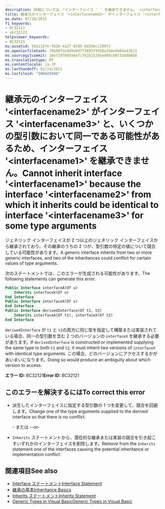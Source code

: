 ```yaml
---
description: 詳細については、「インターフェイス ' ' を継承できません。 <interfacename1> 継承元のインターフェイス ' ' が <interfacename2> インターフェイス ' <interfacename3> ' と一部の型引数で同一である可能性があるためです。
title: 継承元のインターフェイス '<interfacename2>' がインターフェイス '<interfacename3>' と、いくつかの型引数において同一である可能性があるため、インターフェイス '<interfacename1>' を継承できません。
ms.date: 07/20/2015
f1_keywords:
- bc32121
- vbc32121
helpviewer_keywords:
- BC32121
ms.assetid: 56b1167e-f626-4a27-8395-9d396cc209f2
ms.openlocfilehash: 78b00fdc0d9a9d773693f9f60a1b0e6009a43b11
ms.sourcegitcommit: 10e719780594efc781b15295e499c66f316068b8
ms.translationtype: MT
ms.contentlocale: ja-JP
ms.lasthandoff: 02/14/2021
ms.locfileid: "100425946"
---
```

# <a name="cannot-inherit-interface-interfacename1-because-the-interface-interfacename2-from-which-it-inherits-could-be-identical-to-interface-interfacename3-for-some-type-arguments"></a><span data-ttu-id="c61c6-103">継承元のインターフェイス '\<interfacename2>' がインターフェイス '\<interfacename3>' と、いくつかの型引数において同一である可能性があるため、インターフェイス '\<interfacename1>' を継承できません。</span><span class="sxs-lookup"><span data-stu-id="c61c6-103">Cannot inherit interface '\<interfacename1>' because the interface '\<interfacename2>' from which it inherits could be identical to interface '\<interfacename3>' for some type arguments</span></span>

<span data-ttu-id="c61c6-104">ジェネリック インターフェイスが 2 つ以上のジェネリック インターフェイスから継承されており、その継承のうちの 2 つが、型引数の特定の値について競合している可能性があります。</span><span class="sxs-lookup"><span data-stu-id="c61c6-104">A generic interface inherits from two or more generic interfaces, and two of the inheritances could conflict for certain values of type arguments.</span></span>  
  
 <span data-ttu-id="c61c6-105">次のステートメントでは、このエラーが生成される可能性があります。</span><span class="sxs-lookup"><span data-stu-id="c61c6-105">The following statements can generate this error.</span></span>  
  
```vb  
Public Interface interfaceA(Of u)  
    Inherits interfaceX(Of u)  
End Interface  
Public Interface interfaceX(Of v)  
End Interface  
Public Interface derivedInterface(Of t1, t2)  
    Inherits interfaceA(Of t1), interfaceX(Of t2)  
End Interface  
```  
  
 <span data-ttu-id="c61c6-106">`derivedInterface` が `t1` と `t2`の両方に同じ型を指定して構築または実装されている場合、同一の型引数を含む 2 つのバージョンの `interfaceX` を継承する必要があります。</span><span class="sxs-lookup"><span data-stu-id="c61c6-106">If `derivedInterface` is constructed or implemented supplying the same type to both `t1` and `t2`, it must inherit two versions of `interfaceX` with identical type arguments.</span></span> <span data-ttu-id="c61c6-107">この場合、どのバージョンにアクセスするかがあいまいになります。</span><span class="sxs-lookup"><span data-stu-id="c61c6-107">Doing so would produce an ambiguity about which version to access.</span></span>  
  
 <span data-ttu-id="c61c6-108">**エラー ID:** BC32121</span><span class="sxs-lookup"><span data-stu-id="c61c6-108">**Error ID:** BC32121</span></span>  
  
## <a name="to-correct-this-error"></a><span data-ttu-id="c61c6-109">このエラーを解決するには</span><span class="sxs-lookup"><span data-stu-id="c61c6-109">To correct this error</span></span>  
  
- <span data-ttu-id="c61c6-110">派生したインターフェイスに指定する型引数の 1 つを変更して、競合を回避します。</span><span class="sxs-lookup"><span data-stu-id="c61c6-110">Change one of the type arguments supplied to the derived interface so that there is no conflict.</span></span>  
  
     <span data-ttu-id="c61c6-111">- または -</span><span class="sxs-lookup"><span data-stu-id="c61c6-111">-or-</span></span>  
  
- <span data-ttu-id="c61c6-112">`Inherits` ステートメントから、潜在的な継承または実装の競合を引き起こすいずれかのインターフェイスを削除します。</span><span class="sxs-lookup"><span data-stu-id="c61c6-112">Remove from the `Inherits` statement one of the interfaces causing the potential inheritance or implementation conflict.</span></span>  
  
## <a name="see-also"></a><span data-ttu-id="c61c6-113">関連項目</span><span class="sxs-lookup"><span data-stu-id="c61c6-113">See also</span></span>

- [<span data-ttu-id="c61c6-114">Interface ステートメント</span><span class="sxs-lookup"><span data-stu-id="c61c6-114">Interface Statement</span></span>](../language-reference/statements/interface-statement.md)
- [<span data-ttu-id="c61c6-115">継承の基本</span><span class="sxs-lookup"><span data-stu-id="c61c6-115">Inheritance Basics</span></span>](../programming-guide/language-features/objects-and-classes/inheritance-basics.md)
- [<span data-ttu-id="c61c6-116">Inherits ステートメント</span><span class="sxs-lookup"><span data-stu-id="c61c6-116">Inherits Statement</span></span>](../language-reference/statements/inherits-statement.md)
- [<span data-ttu-id="c61c6-117">Generic Types in Visual Basic</span><span class="sxs-lookup"><span data-stu-id="c61c6-117">Generic Types in Visual Basic</span></span>](../programming-guide/language-features/data-types/generic-types.md)
